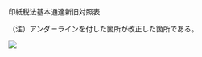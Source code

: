 印紙税法基本通達新旧対照表

（注）アンダーラインを付した箇所が改正した箇所である。

![](https://www.nta.go.jp/tmp/b36d025e-8e53-4445-a6bf-f696516684c4/images/353d27cb865aa104c3dba0fa4d445ada00cd9852331848d0d2b53064fbc45b4e.jpg)